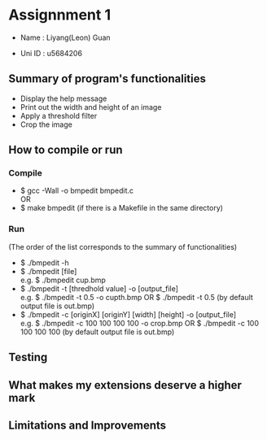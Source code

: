 # Assignnment 1 

* Name : Liyang(Leon) Guan  

* Uni ID : u5684206  

## Summary of program's functionalities  

* Display the help message  
* Print out the width and height of an image  
* Apply a threshold filter  
* Crop the image  


## How to compile or run  

### Compile  

* $ gcc -Wall -o bmpedit bmpedit.c  
OR  
* $ make bmpedit (if there is a Makefile in the same directory)  

### Run  

(The order of the list corresponds to the summary of functionalities)  
* $ ./bmpedit -h  
* $ ./bmpedit [file]  
    e.g. $ ./bmpedit cup.bmp  
* $ ./bmpedit -t [thredhold value] -o [output_file]   
    e.g. $ ./bmpedit -t 0.5 -o cupth.bmp OR $ ./bmpedit -t 0.5 (by default output file is out.bmp)  
* $ ./bmpedit -c [originX] [originY] [width] [height] -o [output_file]    
    e.g. $ ./bmpedit -c 100 100 100 100 -o crop.bmp OR $ ./bmpedit -c 100 100 100 100 (by default output file is out.bmp)  


## Testing  

## What makes my extensions deserve a higher mark  

## Limitations and Improvements  


